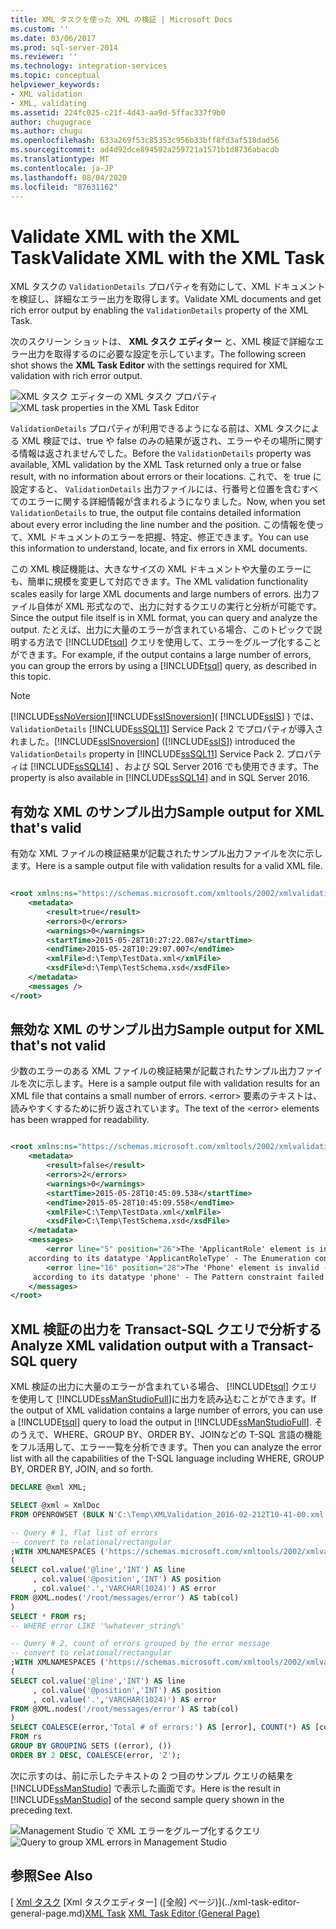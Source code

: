 ```yaml
---
title: XML タスクを使った XML の検証 | Microsoft Docs
ms.custom: ''
ms.date: 03/06/2017
ms.prod: sql-server-2014
ms.reviewer: ''
ms.technology: integration-services
ms.topic: conceptual
helpviewer_keywords:
- XML validation
- XML, validating
ms.assetid: 224fc025-c21f-4d43-aa9d-5ffac337f9b0
author: chugugrace
ms.author: chugu
ms.openlocfilehash: 633a269f53c85353c956b33bff8fd3af518dad56
ms.sourcegitcommit: ad4d92dce894592a259721a1571b1d8736abacdb
ms.translationtype: MT
ms.contentlocale: ja-JP
ms.lasthandoff: 08/04/2020
ms.locfileid: "87631162"
---
```

# <a name="validate-xml-with-the-xml-task"></a><span data-ttu-id="12f51-102">Validate XML with the XML Task</span><span class="sxs-lookup"><span data-stu-id="12f51-102">Validate XML with the XML Task</span></span>
  <span data-ttu-id="12f51-103">XML タスクの `ValidationDetails` プロパティを有効にして、XML ドキュメントを検証し、詳細なエラー出力を取得します。</span><span class="sxs-lookup"><span data-stu-id="12f51-103">Validate XML documents and get rich error output by enabling the `ValidationDetails` property of the XML Task.</span></span>

 <span data-ttu-id="12f51-104">次のスクリーン ショットは、 **XML タスク エディター** と、XML 検証で詳細なエラー出力を取得するのに必要な設定を示しています。</span><span class="sxs-lookup"><span data-stu-id="12f51-104">The following screen shot shows the **XML Task Editor** with the settings required for XML validation with rich error output.</span></span>

 <span data-ttu-id="12f51-105">![XML タスク エディターの XML タスク プロパティ](../media/xmltaskproperties.jpg "XML タスク エディターの XML タスク プロパティ")</span><span class="sxs-lookup"><span data-stu-id="12f51-105">![XML task properties in the XML Task Editor](../media/xmltaskproperties.jpg "XML task properties in the XML Task Editor")</span></span>

 <span data-ttu-id="12f51-106">`ValidationDetails` プロパティが利用できるようになる前は、XML タスクによる XML 検証では、true や false のみの結果が返され、エラーやその場所に関する情報は返されませんでした。</span><span class="sxs-lookup"><span data-stu-id="12f51-106">Before the `ValidationDetails` property was available, XML validation by the XML Task returned only a true or false result, with no information about errors or their locations.</span></span> <span data-ttu-id="12f51-107">これで、を true に設定すると、 `ValidationDetails` 出力ファイルには、行番号と位置を含むすべてのエラーに関する詳細情報が含まれるようになりました。</span><span class="sxs-lookup"><span data-stu-id="12f51-107">Now, when you set `ValidationDetails` to true, the output file contains detailed information about every error including the line number and the position.</span></span> <span data-ttu-id="12f51-108">この情報を使って、XML ドキュメントのエラーを把握、特定、修正できます。</span><span class="sxs-lookup"><span data-stu-id="12f51-108">You can use this information to understand, locate, and fix errors in XML documents.</span></span>

 <span data-ttu-id="12f51-109">この XML 検証機能は、大きなサイズの XML ドキュメントや大量のエラーにも、簡単に規模を変更して対応できます。</span><span class="sxs-lookup"><span data-stu-id="12f51-109">The XML validation functionality scales easily for large XML documents and large numbers of errors.</span></span> <span data-ttu-id="12f51-110">出力ファイル自体が XML 形式なので、出力に対するクエリの実行と分析が可能です。</span><span class="sxs-lookup"><span data-stu-id="12f51-110">Since the output file itself is in XML format, you can query and analyze the output.</span></span> <span data-ttu-id="12f51-111">たとえば、出力に大量のエラーが含まれている場合、このトピックで説明する方法で [!INCLUDE[tsql](../../../includes/tsql-md.md)] クエリを使用して、エラーをグループ化することができます。</span><span class="sxs-lookup"><span data-stu-id="12f51-111">For example, if the output contains a large number of errors, you can group the errors by using a [!INCLUDE[tsql](../../../includes/tsql-md.md)] query, as described in this topic.</span></span>

> [!NOTE]
>  [!INCLUDE[ssNoVersion](../../includes/ssnoversion-md.md)]<span data-ttu-id="12f51-112">[!INCLUDE[ssISnoversion](../../includes/ssisnoversion-md.md)]( [!INCLUDE[ssIS](../../includes/ssis-md.md)] ) では、 `ValidationDetails` [!INCLUDE[ssSQL11](../../includes/sssql11-md.md)] Service Pack 2 でプロパティが導入されました。</span><span class="sxs-lookup"><span data-stu-id="12f51-112">[!INCLUDE[ssISnoversion](../../includes/ssisnoversion-md.md)] ([!INCLUDE[ssIS](../../includes/ssis-md.md)]) introduced the `ValidationDetails` property in [!INCLUDE[ssSQL11](../../includes/sssql11-md.md)] Service Pack 2.</span></span> <span data-ttu-id="12f51-113">プロパティは [!INCLUDE[ssSQL14](../../includes/sssql14-md.md)] 、および SQL Server 2016 でも使用できます。</span><span class="sxs-lookup"><span data-stu-id="12f51-113">The property is also available in [!INCLUDE[ssSQL14](../../includes/sssql14-md.md)] and in SQL Server 2016.</span></span>

## <a name="sample-output-for-xml-thats-valid"></a><span data-ttu-id="12f51-114">有効な XML のサンプル出力</span><span class="sxs-lookup"><span data-stu-id="12f51-114">Sample output for XML that's valid</span></span>
 <span data-ttu-id="12f51-115">有効な XML ファイルの検証結果が記載されたサンプル出力ファイルを次に示します。</span><span class="sxs-lookup"><span data-stu-id="12f51-115">Here is a sample output file with validation results for a valid XML file.</span></span>

```xml

<root xmlns:ns="https://schemas.microsoft.com/xmltools/2002/xmlvalidation">
    <metadata>
        <result>true</result>
        <errors>0</errors>
        <warnings>0</warnings>
        <startTime>2015-05-28T10:27:22.087</startTime>
        <endTime>2015-05-28T10:29:07.007</endTime>
        <xmlFile>d:\Temp\TestData.xml</xmlFile>
        <xsdFile>d:\Temp\TestSchema.xsd</xsdFile>
    </metadata>
    <messages />
</root>
```

## <a name="sample-output-for-xml-thats-not-valid"></a><span data-ttu-id="12f51-116">無効な XML のサンプル出力</span><span class="sxs-lookup"><span data-stu-id="12f51-116">Sample output for XML that's not valid</span></span>
 <span data-ttu-id="12f51-117">少数のエラーのある XML ファイルの検証結果が記載されたサンプル出力ファイルを次に示します。</span><span class="sxs-lookup"><span data-stu-id="12f51-117">Here is a sample output file with validation results for an XML file that contains a small number of errors.</span></span> <span data-ttu-id="12f51-118">\<error> 要素のテキストは、読みやすくするために折り返されています。</span><span class="sxs-lookup"><span data-stu-id="12f51-118">The text of the \<error> elements has been wrapped for readability.</span></span>

```xml

<root xmlns:ns="https://schemas.microsoft.com/xmltools/2002/xmlvalidation">
    <metadata>
        <result>false</result>
        <errors>2</errors>
        <warnings>0</warnings>
        <startTime>2015-05-28T10:45:09.538</startTime>
        <endTime>2015-05-28T10:45:09.558</endTime>
        <xmlFile>C:\Temp\TestData.xml</xmlFile>
        <xsdFile>C:\Temp\TestSchema.xsd</xsdFile>
    </metadata>
    <messages>
        <error line="5" position="26">The 'ApplicantRole' element is invalid - The value 'wer3' is invalid
    according to its datatype 'ApplicantRoleType' - The Enumeration constraint failed.</error>
        <error line="16" position="28">The 'Phone' element is invalid - The value 'we3056666666' is invalid
     according to its datatype 'phone' - The Pattern constraint failed.</error>
    </messages>
</root>
```

## <a name="analyze-xml-validation-output-with-a-transact-sql-query"></a><span data-ttu-id="12f51-119">XML 検証の出力を Transact-SQL クエリで分析する</span><span class="sxs-lookup"><span data-stu-id="12f51-119">Analyze XML validation output with a Transact-SQL query</span></span>
 <span data-ttu-id="12f51-120">XML 検証の出力に大量のエラーが含まれている場合、 [!INCLUDE[tsql](../../../includes/tsql-md.md)] クエリを使用して [!INCLUDE[ssManStudioFull](../../includes/ssmanstudiofull-md.md)]に出力を読み込むことができます。</span><span class="sxs-lookup"><span data-stu-id="12f51-120">If the output of XML validation contains a large number of errors, you can use a [!INCLUDE[tsql](../../../includes/tsql-md.md)] query to load the output in [!INCLUDE[ssManStudioFull](../../includes/ssmanstudiofull-md.md)].</span></span> <span data-ttu-id="12f51-121">そのうえで、WHERE、GROUP BY、ORDER BY、JOINなどの T-SQL 言語の機能をフル活用して、エラー一覧を分析できます。</span><span class="sxs-lookup"><span data-stu-id="12f51-121">Then you can analyze the error list with all the capabilities of the T-SQL language including WHERE, GROUP BY, ORDER BY, JOIN, and so forth.</span></span>

```sql
DECLARE @xml XML;

SELECT @xml = XmlDoc   
FROM OPENROWSET (BULK N'C:\Temp\XMLValidation_2016-02-212T10-41-00.xml', SINGLE_BLOB) AS Tab(XmlDoc);

-- Query # 1, flat list of errors
-- convert to relational/rectangular
;WITH XMLNAMESPACES ('https://schemas.microsoft.com/xmltools/2002/xmlvalidation' AS ns), rs AS
(
SELECT col.value('@line','INT') AS line
     , col.value('@position','INT') AS position
     , col.value('.','VARCHAR(1024)') AS error
FROM @XML.nodes('/root/messages/error') AS tab(col)
)
SELECT * FROM rs;
-- WHERE error LIKE '%whatever_string%'

-- Query # 2, count of errors grouped by the error message
-- convert to relational/rectangular
;WITH XMLNAMESPACES ('https://schemas.microsoft.com/xmltools/2002/xmlvalidation' AS ns), rs AS
(
SELECT col.value('@line','INT') AS line
     , col.value('@position','INT') AS position
     , col.value('.','VARCHAR(1024)') AS error
FROM @XML.nodes('/root/messages/error') AS tab(col)
)
SELECT COALESCE(error,'Total # of errors:') AS [error], COUNT(*) AS [counter]
FROM rs
GROUP BY GROUPING SETS ((error), ())
ORDER BY 2 DESC, COALESCE(error, 'Z');

```

 <span data-ttu-id="12f51-122">次に示すのは、前に示したテキストの 2 つ目のサンプル クエリの結果を [!INCLUDE[ssManStudio](../../includes/ssmanstudio-md.md)] で表示した画面です。</span><span class="sxs-lookup"><span data-stu-id="12f51-122">Here is the result in [!INCLUDE[ssManStudio](../../includes/ssmanstudio-md.md)] of the second sample query shown in the preceding text.</span></span>

 <span data-ttu-id="12f51-123">![Management Studio で XML エラーをグループ化するクエリ](../media/queryforxmlerrors.jpg "Management Studio で XML エラーをグループ化するクエリ")</span><span class="sxs-lookup"><span data-stu-id="12f51-123">![Query to group XML errors in Management Studio](../media/queryforxmlerrors.jpg "Query to group XML errors in Management Studio")</span></span>

## <a name="see-also"></a><span data-ttu-id="12f51-124">参照</span><span class="sxs-lookup"><span data-stu-id="12f51-124">See Also</span></span>
 <span data-ttu-id="12f51-125">[ [Xml タスク](xml-task.md) [Xml タスクエディター] &#40;[全般] ページ&#41;](../xml-task-editor-general-page.md)</span><span class="sxs-lookup"><span data-stu-id="12f51-125">[XML Task](xml-task.md) [XML Task Editor &#40;General Page&#41;](../xml-task-editor-general-page.md)</span></span>


